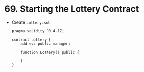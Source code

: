 # 69. Starting the Lottery Contract

-   Create `Lottery.sol`
    ```
    pragma solidity ^0.4.17;

    contract Lottery {
        address public manager;

        function Lottery() public {
            
        }
    }
    ```
